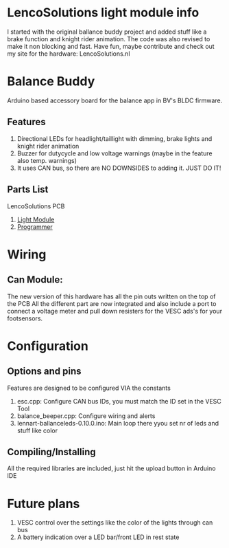 # LencoSolutions light module info
I started with the original ballance buddy project and added stuff like a brake function and knight rider animation.
The code was also revised to make it non blocking and fast.
Have fun, maybe contribute and check out my site for the hardware: LencoSolutions.nl



# Balance Buddy
Arduino based accessory board for the balance app in BV's BLDC firmware.

## Features
1. Directional LEDs for headlight/taillight with dimming, brake lights and knight rider animation
1. Buzzer for dutycycle and low voltage warnings (maybe in the feature also temp. warnings)
1. It uses CAN bus, so there are NO DOWNSIDES to adding it. JUST DO IT!

## Parts List
LencoSolutions PCB
1. [Light Module](https://lencosolutions.nl/webshop/light-module/)
1. [Programmer](https://www.amazon.com/Mixse-USBASP-Programming-Device-ATMEL/dp/B075JN58HT)

# Wiring
## Can Module: 
The new version of this hardware has all the pin outs written on the top of the PCB
All the different part are now integrated and also include a port to connect a voltage meter and pull down resisters for the VESC ads's for your footsensors.

# Configuration
## Options and pins
Features are designed to be configured VIA the constants
1. esc.cpp: Configure CAN bus IDs, you must match the ID set in the VESC Tool
1. balance_beeper.cpp: Configure wiring and alerts
1. lennart-ballanceleds-0.10.0.ino: Main loop there yyou set nr of leds and stuff like color


## Compiling/Installing
All the required libraries are included, just hit the upload button in Arduino IDE

# Future plans
1. VESC control over the settings like the color of the lights through can bus
1. A battery indication over a LED bar/front LED in rest state